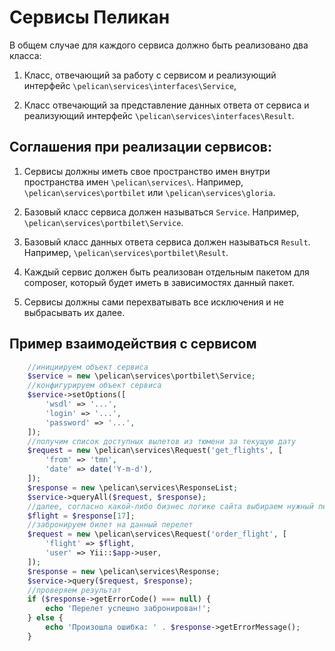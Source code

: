 Сервисы Пеликан
===============

В общем случае для каждого сервиса должно быть реализовано два класса:

1. Класс, отвечающий за работу с сервисом и реализующий интерфейс `\pelican\services\interfaces\Service`,

2. Класс отвечающий за представление данных ответа от сервиса и реализующий интерфейс `\pelican\services\interfaces\Result`.



Соглашения при реализации сервисов:
-----------------------------------

1. Сервисы должны иметь свое пространство имен внутри пространства имен `\pelican\services\`. Например, `\pelican\services\portbilet` или `\pelican\services\gloria`.

2. Базовый класс сервиса должен называться `Service`. Например, `\pelican\services\portbilet\Service`.

3. Базовый класс данных ответа сервиса должен называться `Result`. Например, `\pelican\services\portbilet\Result`.

4. Каждый сервис должен быть реализован отдельным пакетом для composer, который будет иметь в зависимостях данный пакет.

5. Сервисы должны сами перехватывать все исключения и не выбрасывать их далее.



Пример взаимодействия с сервисом
--------------------------------

```php
	//инициируем объект сервиса
	$service = new \pelican\services\portbilet\Service;
	//конфигурируем объект сервиса
	$service->setOptions([
		'wsdl' => '...',
		'login' => '...',
		'password' => '...',
	]);
	//получим список доступных вылетов из тюмени за текущую дату
	$request = new \pelican\services\Request('get_flights', [
		'from' => 'tmn',
		'date' => date('Y-m-d'),
	]);
	$response = new \pelican\services\ResponseList;
	$service->queryAll($request, $response);
	//далее, согласно какой-либо бизнес логике сайта выбираем нужный перелет
	$flight = $response[17];
	//забронируем билет на данный перелет
	$request = new \pelican\services\Request('order_flight', [
		'flight' => $flight,
		'user' => Yii::$app->user,
	]);
	$response = new \pelican\services\Response;
	$service->query($request, $response);
	//проверяем результат
	if ($response->getErrorCode() === null) {
		echo 'Перелет успешно забронирован!';
	} else {
		echo 'Произошла ошибка: ' . $response->getErrorMessage();
	}
```
